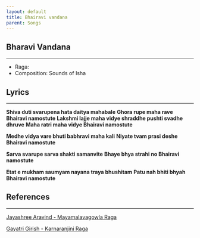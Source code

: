 ```yaml
---
layout: default
title: Bhairavi vandana
parent: Songs
---
```


## Bharavi Vandana
---
- Raga: 
- Composition: Sounds of Isha

## Lyrics
---

**Shiva duti svarupena hata daitya mahabale**
**Ghora rupe maha rave Bhairavi namostute**
**Lakshmi lajje maha vidye shraddhe pushti svadhe dhruve**
**Maha ratri maha vidye Bhairavi namostute**

**Medhe vidya vare bhuti babhravi maha kali**
**Niyate tvam prasi deshe Bhairavi namostute**

**Sarva svarupe sarva shakti samanvite**
**Bhaye bhya strahi no Bhairavi namostute**

**Etat e mukham saumyam nayana traya bhushitam**
**Patu nah bhiti bhyah Bhairavi namostute**

## References
---
[Jayashree Aravind - Mayamalavagowla Raga](https://open.spotify.com/track/15wo3otxmG1jPcMBy0pMdl?si=OpeJb7BzTEi_3j1a5l6WXA)

[Gayatri Girish - Karnaranjini Raga](https://www.youtube.com/watch?v=QOy5FHJc9NI&ab_channel=AmuthamMusicVideos)